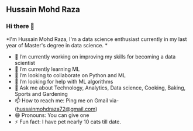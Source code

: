 ## **Hussain Mohd Raza**

### Hi there 👋 

*I'm Hussain Mohd Raza, I'm a data science enthusiast currently in my last year of Master's degree in data science. *
- 🔭 I’m currently working on improving my skills for becoming a data scientist
- 🌱 I’m currently learning ML
- 👯 I’m looking to collaborate on Python and ML
- 🤔 I’m looking for help with ML algorithms
- 💬 Ask me about Technology, Analytics, Data science, Cooking, Baking, Sports and Gardening
- 📫 How to reach me: Ping me on Gmail via- (hussainmohdraza72@gmail.com)
- 😄 Pronouns: You can give one
- ⚡ Fun fact: I have pet nearly 10 cats till date.
<!--
**hussain-raza/hussain-raza** is a ✨ _special_ ✨ repository because its `README.md` (this file) appears on your GitHub profile.

Here are some ideas to get you started:

- 🔭 I’m currently working on ...
- 🌱 I’m currently learning ...
- 👯 I’m looking to collaborate on ...
- 🤔 I’m looking for help with ...
- 💬 Ask me about Analytics, Data science, Cooking, Baking, Sports
- 📫 How to reach me: Ping me on Gmail via- (hussainmohdraza72@gmail.com)
- 😄 Pronouns: You can give one
- ⚡ Fun fact: 
-->
